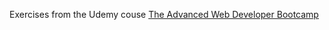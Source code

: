 Exercises from the Udemy couse [The Advanced Web Developer Bootcamp](https://www.udemy.com/course/the-advanced-web-developer-bootcamp)
